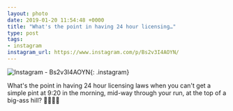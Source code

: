 ```yaml
---
layout: photo
date: 2019-01-20 11:54:48 +0000
title: "What's the point in having 24 hour licensing…"
type: post
tags:
- instagram
instagram_url: https://www.instagram.com/p/Bs2v3I4AOYN/
---
```


![Instagram - Bs2v3I4AOYN](https://colinseymour.co.uk/img/Bs2v3I4AOYN.jpg){: .instagram}

What's the point in having 24 hour licensing laws when you can't get a simple pint at 9:20 in the morning, mid-way through your run, at the top of a big-ass hill? 🤣😂😭😭
